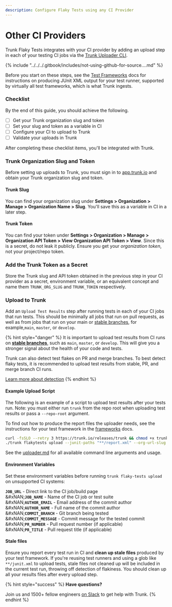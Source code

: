 ```yaml
---
description: Configure Flaky Tests using any CI Provider
---
```


# Other CI Providers

Trunk Flaky Tests integrates with your CI provider by adding an upload step in each of your testing CI jobs via the [Trunk Uploader CLI](../../uploader.md).

{% include "../../../.gitbook/includes/not-using-github-for-source....md" %}

Before you start on these steps, see the [Test Frameworks](../frameworks/) docs for instructions on producing JUnit XML output for your test runner, supported by virtually all test frameworks, which is what Trunk ingests.

### Checklist

By the end of this guide, you should achieve the following.

* [ ] Get your Trunk organization slug and token
* [ ] Set your slug and token as a variable in CI
* [ ] Configure your CI to upload to Trunk
* [ ] Validate your uploads in Trunk

After completing these checklist items, you'll be integrated with Trunk.&#x20;

### Trunk Organization Slug and Token

Before setting up uploads to Trunk, you must sign in to [app.trunk.io](https://app.trunk.io/login?intent=flaky%20tests) and obtain your Trunk organization slug and token.

#### Trunk Slug

You can find your organization slug under **Settings > Organization > Manage > Organization Name > Slug**. You'll save this as a variable in CI in a later step.

#### Trunk Token

You can find your token under **Settings > Organization > Manage > Organization API Token > View Organization API Token > View**. Since this is a secret, do not leak it publicly. Ensure you get your _organization token_, not your project/repo token.

### Add the Trunk Token as a Secret

Store the Trunk slug and API token obtained in the previous step in your CI provider as a secret, environment variable, or an equivalent concept and name them `TRUNK_ORG_SLUG` and `TRUNK_TOKEN` respectively.

### Upload to Trunk

Add an `Upload Test Results` step after running tests in each of your CI jobs that run tests. This should be minimally all jobs that run on pull requests, as well as from jobs that run on your main or [stable branches](../../detection.md#stable-branches), for example,`main`, `master`, or `develop`.

{% hint style="danger" %}
It is important to upload test results from CI runs on [**stable branches**](../../detection.md#stable-branches), such as `main`, `master`, or `develop`. This will give you a stronger signal about the health of your code and tests.

Trunk can also detect test flakes on PR and merge branches. To best detect flaky tests, it is recommended to upload test results from stable, PR, and merge branch CI runs.

[Learn more about detection](../../detection.md)
{% endhint %}

#### Example Upload Script

The following is an example of a script to upload test results after your tests run. Note: you must either run `trunk` from the repo root when uploading test results or pass a `--repo-root` argument.

To find out how to produce the report files the uploader needs, see the instructions for your test framework in the [frameworks](../frameworks/ "mention") docs.

```sh
curl -fsSLO --retry 3 https://trunk.io/releases/trunk && chmod +x trunk
./trunk flakytests upload --junit-paths "**/report.xml" --org-url-slug <TRUNK_ORG_SLUG> --token "${TRUNK_TOKEN}"
```

See the [uploader.md](../../uploader.md "mention") for all available command line arguments and usage.

#### Environment Variables

Set these environment variables before running `trunk flaky-tests upload` on unsupported CI systems:

**`JOB_URL`** - Direct link to the CI job/build page\
&#xNAN;**`JOB_NAME`** - Name of the CI job or test suite\
&#xNAN;**`AUTHOR_EMAIL`** - Email address of the commit author\
&#xNAN;**`AUTHOR_NAME`** - Full name of the commit author\
&#xNAN;**`COMMIT_BRANCH`** - Git branch being tested\
&#xNAN;**`COMMIT_MESSAGE`** - Commit message for the tested commit\
&#xNAN;**`PR_NUMBER`** - Pull request number (if applicable)\
&#xNAN;**`PR_TITLE`** - Pull request title (if applicable)

#### Stale files

Ensure you report every test run in CI and **clean up stale files** produced by your test framework. If you're reusing test runners and using a glob like `**/junit.xml` to upload tests, stale files not cleaned up will be included in the current test run, throwing off detection of flakiness. You should clean up all your results files after every upload step.

{% hint style="success" %}
**Have questions?**

Join us and 1500+ fellow engineers [on Slack](https://slack.trunk.io/) to get help with Trunk.
{% endhint %}
